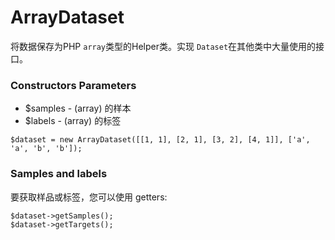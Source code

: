 # ArrayDataset

将数据保存为PHP  `array`类型的Helper类。实现 `Dataset`在其他类中大量使用的接口。

### Constructors Parameters

* $samples - (array) 的样本
* $labels - (array) 的标签

```
$dataset = new ArrayDataset([[1, 1], [2, 1], [3, 2], [4, 1]], ['a', 'a', 'b', 'b']);
```

### Samples and labels

要获取样品或标签，您可以使用 getters:

```
$dataset->getSamples();
$dataset->getTargets();
```

